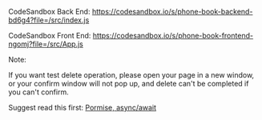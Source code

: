 CodeSandbox Back End: https://codesandbox.io/s/phone-book-backend-bd6g4?file=/src/index.js

CodeSandbox Front End: https://codesandbox.io/s/phone-book-frontend-ngomj?file=/src/App.js

Note: 

If you want test delete operation, please open your page in a new window, or your confirm window will not pop up, and delete can't be completed if you can't confirm. 

Suggest read this first: [Pormise, async/await](https://javascript.info/async)
